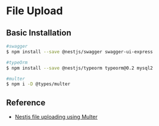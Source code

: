 # File Upload

## Basic Installation

```bash
#swagger
$ npm install --save @nestjs/swagger swagger-ui-express

#typeOrm
$ npm install --save @nestjs/typeorm typeorm@0.2 mysql2

#multer
$ npm i -D @types/multer

```

## Reference

- [Nestjs file uploading using Multer](https://gabrieltanner.org/blog/nestjs-file-uploading-using-multer)
